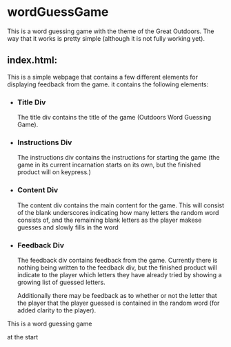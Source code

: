 # wordGuessGame

This is a word guessing game with the theme of the Great Outdoors. The way that it works is pretty simple (although it is not fully working yet).

## index.html:

This is a simple webpage that contains a few different elements for displaying feedback from the game. it contains the following elements:

* ### Title Div

    The title div contains the title of the game (Outdoors Word Guessing Game).

* ### Instructions Div

    The instructions div contains the instructions for starting the game (the game in its current incarnation starts on its own, but the finished product will on keypress.)

* ### Content Div

    The content div contains the main content for the game. This will consist of the blank underscores indicating how many letters the random word consists of, and the remaining blank letters as the player makese guesses and slowly fills in the word

* ### Feedback Div

    The feedback div contains feedback from the game. Currently there is nothing being written to the feedback div, but the finished product will indicate to the player which letters they have already tried by showing a growing list of guessed letters.

    Additionally there may be feedback as to whether or not the letter that the player that the player guessed is contained in the random word (for added clarity to the player).

This is a word guessing game

at the start